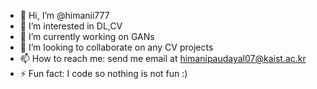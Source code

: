 - 👋 Hi, I’m @himanii777
- 👀 I’m interested in DL,CV
- 🌱 I’m currently working on GANs
- 💞️ I’m looking to collaborate on any CV projects
- 📫 How to reach me: send me email at himanipaudayal07@kaist.ac.kr
- ⚡ Fun fact: I code so nothing is not fun :)

<!---
himanii777/himanii777 is a ✨ special ✨ repository because its `README.md` (this file) appears on your GitHub profile.
You can click the Preview link to take a look at your changes.
--->
